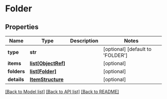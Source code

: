 # Folder

## Properties
Name | Type | Description | Notes
------------ | ------------- | ------------- | -------------
**type** | **str** |  | [optional] [default to 'FOLDER']
**items** | [**list[ObjectRef]**](ObjectRef.md) |  | [optional] 
**folders** | [**list[Folder]**](Folder.md) |  | [optional] 
**details** | [**ItemStructure**](ItemStructure.md) |  | [optional] 

[[Back to Model list]](../README.md#documentation-for-models) [[Back to API list]](../README.md#documentation-for-api-endpoints) [[Back to README]](../README.md)

